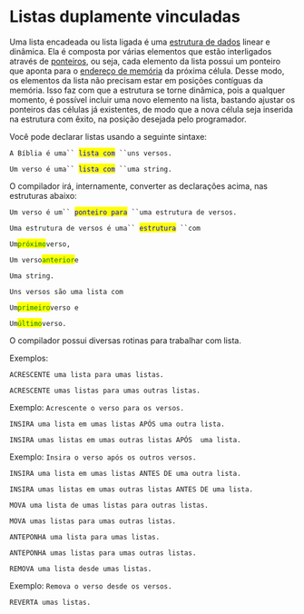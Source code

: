 # Listas duplamente vinculadas

Uma lista encadeada ou lista ligada é uma [estrutura de dados](https://pt.wikipedia.org/wiki/Estrutura\_de\_dados) linear e dinâmica. Ela é composta por várias elementos que estão interligados através de [ponteiros](https://pt.wikipedia.org/wiki/Ponteiro\_\(programa%C3%A7%C3%A3o\)), ou seja, cada elemento da lista possui um ponteiro que aponta para o [endereço de memória](https://pt.wikipedia.org/wiki/Endere%C3%A7o\_\(mem%C3%B3ria\)) da próxima célula. Desse modo, os elementos da lista não precisam estar em posições contíguas da memória. Isso faz com que a estrutura se torne dinâmica, pois a qualquer momento, é possível incluir uma novo elemento na lista, bastando ajustar os ponteiros das células já existentes, de modo que a nova célula seja inserida na estrutura com êxito, na posição desejada pelo programador.

Você pode declarar listas usando a seguinte sintaxe:



`A Bíblia é uma`` `<mark style="color:blue;">`lista com`</mark>` ``uns versos.`

`Um verso é uma`` `<mark style="color:blue;">`lista com`</mark>` ``uma string.`



O compilador irá, internamente, converter as declarações acima, nas estruturas abaixo:

`Um verso é um`` `<mark style="color:blue;">`ponteiro para`</mark>` ``uma estrutura de versos.`

`Uma estrutura de versos é uma`` `<mark style="color:blue;">`estrutura`</mark>` ``com`

&#x20; `Um`<mark style="color:green;">`próximo`</mark>`verso,`

&#x20; `Um verso`<mark style="color:green;">`anterior`</mark>`e`&#x20;

&#x20; `Uma string.`

`Uns versos são uma lista com`

&#x20; `Um`<mark style="color:green;">`primeiro`</mark>`verso e`

&#x20; `Um`<mark style="color:green;">`último`</mark>`verso.`



O compilador possui diversas rotinas para trabalhar com lista.&#x20;

Exemplos:



`ACRESCENTE uma lista para umas listas.`&#x20;

`ACRESCENTE umas listas para umas outras listas.`&#x20;

Exemplo:  `Acrescente o verso para os versos.`



`INSIRA uma lista em umas listas APÓS uma outra lista.`&#x20;

`INSIRA umas listas em umas outras listas APÓS  uma lista.`&#x20;

Exemplo:  `Insira o verso após os outros versos.`



`INSIRA uma lista em umas listas ANTES DE uma outra lista.`&#x20;

`INSIRA umas listas em umas outras listas ANTES DE uma lista.`&#x20;

`MOVA uma lista de umas listas para outras listas.`&#x20;

`MOVA umas listas para umas outras listas.`&#x20;

`ANTEPONHA uma lista para umas listas.`&#x20;

`ANTEPONHA umas listas para umas outras listas.`&#x20;



`REMOVA uma lista desde umas listas.`&#x20;

Exemplo:  `Remova o verso desde os versos.`



`REVERTA umas listas.`
